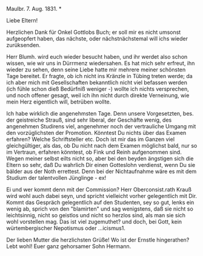 Maulbr. 7. Aug. 1831. <Sonntg>*

Liebe Eltern!

Herzlichen Dank für Onkel Gottlobs Buch; er soll mir es nicht umsonst aufgeopfert haben, das nächste, oder nächstnächstemal will ichs wieder zurüksenden.

Herr Blumh. wird euch wieder besucht haben, und ihr werdet also schon wissen, wie wir uns in Dürrmenz wiedersahen. Es hat mich sehr erfreut, ihn wieder zu sehen, denn seine Liebe hatte mir mehrere meiner schönsten Tage bereitet. Er fragte, ob ich nicht ins Kränzle in Tübing treten werde; da ich aber mich mit Gesellschaften bekanntlich nicht viel befassen werden (ich fühle schon dieß Bedürfniß weniger -) wollte ich nichts versprechen, und noch offener gesagt, weil ich ihn nicht durch direkte Verneinung, wie mein Herz eigentlich will, betrüben wollte.

Ich habe wirklich die angenehmsten Tage. Denn unsere Vorgesetzten, bes. der geistreiche Strauß, sind sehr liberal, der Geschäfte wenig, des angenehmen Studirens viel, angenehmer noch der vertrauliche Umgang mit den vorzüglichsten der Promotion. Könntest Du nichts über das Examen erfahren? Welche Schriftsteller etc. Doch ist mir das im Ganzen viel gleichgültiger, als das, ob Du nicht nach dem Examen möglichst bald, nur so im Vertraun, erfahren könntest, ob Fink und Reinh aufgenommen sind. Wegen meiner selbst eilts nicht so, aber bei den beyden ängstigen sich die Eltern so sehr, daß Du wahrlich Dir einen Gotteslohn verdienst, wenn Du sie bälder aus der Noth errettest. Denn bei der Nichtaufnahme wäre es mit dem Studium der talentvollen Jünglinge - ex!

Ei und wer kommt denn mit der Commission? Herr Oberconsist.rath Krauß wird wohl auch dabei seyn, und spricht vielleicht vorher gelegentlich mit Dir. Kommt das Gespräch gelegentlich auf den Studenten, sey so gut, lenks ein wenig ab, sprich von den "blamirten" und sag wenigstens, daß sie nicht so leichtsinnig, nicht so geistlos und nicht so herzlos sind, als man sie sich wohl vorstellen mag. Das ist viel zugemuthet? und doch, bei Gott, kein würtembergischer Nepotismus oder ...icismus1.

Der lieben Mutter die herzlichsten Grüße! Wo ist der Ernstle hingerathen? 
Lebt wohl!
 Euer ganz gehorsamer Sohn Hermann.
